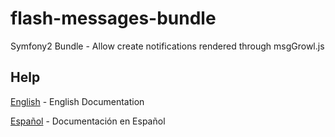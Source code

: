 flash-messages-bundle
=====================

Symfony2 Bundle - Allow create notifications rendered through msgGrowl.js

Help
----

[English](https://github.com/sopinet/flash-messages-bundle/blob/master/help.en.md) - English Documentation

[Español](https://github.com/sopinet/flash-messages-bundle/blob/master/help.es.md) - Documentación en Español
